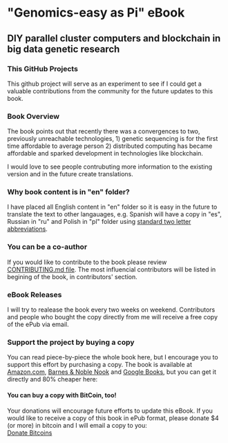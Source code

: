 # "Genomics-easy as Pi" eBook
## DIY parallel cluster computers and blockchain in big data genetic research

### This GitHub Projects

This github project will serve as an experiment to see if I could get a valuable contributions from the community for the future updates to this book.

### Book Overview

The book points out that recently there was a convergences to two, previously unreachable technologies, 1) genetic sequencing is for the first time affordable to average person 2) distributed computing has became affordable and sparked development in technologies like blockchain. 

I would love to see people contrubuting more information to the existing version and in the future create translations.

### Why book content is in "en" folder?

I have placed all English content in "en" folder so it is easy in the future to translate the text to other langauages, e.g. Spanish will have a copy in "es", Russian in "ru" and Polish in "pl" folder using [standard two letter abbreviations](https://en.wikipedia.org/wiki/ISO_639-1).

### You can be a co-author

If you would like to contribute to the book please review [CONTRIBUTING.md file](https://github.com/UkiDLucas/genomics-easy-as-pi-book/blob/master/CONTRIBUTING.md). The most influencial contributors will be listed in begining of the book, in contributors' section.

### eBook Releases
I will try to realease the book every two weeks on weekend. Contributors and people who bought the copy directly from me will receive a free copy of the ePub via email.

### Support the project by buying a copy

You can read piece-by-piece the whole book here, but I encourage you to support this effort by purchasing a copy. The book is available at <a href="http://www.amazon.com/Genomics-parallel-cluster-computers-research-ebook/dp/B01E1VQ3EK?ie=UTF8&amp;*Version*=1&amp;*entries*=0" target="_blank">Amazon.com</a>, <a href="http://www.barnesandnoble.com/w/genomics-easy-as-pi-uki-lucas/1123648926?ean=2940157721930" target="_blank">Barnes &amp; Noble Nook</a> and <a href="https://play.google.com/store/books/details/Uki_D_Lucas_Genomics_easy_as_Pi?id=FebvCwAAQBAJ" target="_blank">Google Books</a>, but you can get it directly and 80% cheaper here:

#### You can buy a copy with BitCoin, too!

Your donations will encourage future efforts to update this eBook. If you would like to receive a copy of this book in ePub format, please donate $4 (or more) in bitcoin and I will email a copy to you:<br />
<a class="coinbase-button" data-button-style="donation_small" data-code="51d15dd768932f6516bb6a80447e3e80" href="https://www.coinbase.com/checkouts/51d15dd768932f6516bb6a80447e3e80">Donate Bitcoins</a><script src="https://www.coinbase.com/assets/button.js" type="text/javascript"></script><br />
<br />

